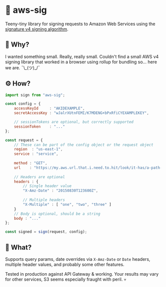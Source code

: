# 🔏 aws-sig

Teeny-tiny library for signing requests to Amazon Web Services using the [signature v4 signing algorithm](https://docs.aws.amazon.com/general/latest/gr/signature-version-4.html).

## 🙋 Why?

I wanted something small. Really, really small. Couldn't find a small AWS v4 signing library that worked in a browser using rollup for bundling so... here we are. ¯\\_(ツ)\_/¯

## ⚙️ How?

```js
import sign from "aws-sig";

const config = {
    accessKeyId     : "AKIDEXAMPLE",
    secretAccessKey : "wJalrXUtnFEMI/K7MDENG+bPxRfiCYEXAMPLEKEY",

    // sessionTokens are optional, but correctly supported
    sessionToken    : "..."
};

const request = {
    // These can be part of the config object or the request object
    region  : "us-east-1",
    service : "service",
    
    method : "GET",
    url    : "https://my.aws.url.that.i.need.to.hit/look/it-has/a-path-in-it-as-well",
    
    // Headers are optional
    headers : {
        // Single header value
        "X-Amz-Date" : "20150830T123600Z",
        
        // Multiple headers
        "X-Multiple" : [ "one", "two", "three" ]
    }
    // Body is optional, should be a string
    body : "..."
};

const signed = sign(request, config);
```

## 🛁 What?

Supports query params, date overrides via `X-Amz-Date` or `Date` headers, multiple header values, and probably some other features.

Tested in production against API Gateway & working. Your results may vary for other services, S3 seems especially fraught with peril. 💀
